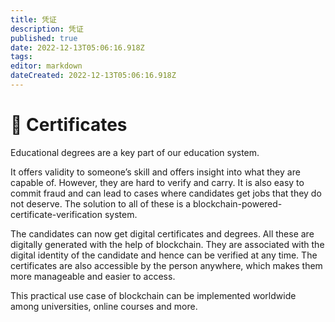 ```yaml
---
title: 凭证
description: 凭证
published: true
date: 2022-12-13T05:06:16.918Z
tags: 
editor: markdown
dateCreated: 2022-12-13T05:06:16.918Z
---
```


# 📰 Certificates

Educational degrees are a key part of our education system.

It offers validity to someone’s skill and offers insight into what they are capable of. However, they are hard to verify and carry. It is also easy to commit fraud and can lead to cases where candidates get jobs that they do not deserve. The solution to all of these is a blockchain-powered-certificate-verification system.

The candidates can now get digital certificates and degrees. All these are digitally generated with the help of blockchain. They are associated with the digital identity of the candidate and hence can be verified at any time. The certificates are also accessible by the person anywhere, which makes them more manageable and easier to access.

This practical use case of blockchain can be implemented worldwide among universities, online courses and more.